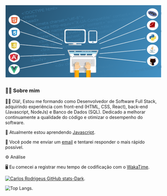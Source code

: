 ## ![](./assets/img/web-1935737_1920.png)

### 🤵🏻 Sobre mim

👋🏻 Olá!, Estou me formando como Desenvolvedor de Software Full Stack, adquirindo experiência com front-end (HTML, CSS, React), back-end (Javascript, NodeJs) e Banco de Dados (SQL). Dedicado a melhorar continuamente a qualidade do código e otimizar o desempenho do software.

🌱 Atualmente estou aprendendo [Javascript](https://developer.mozilla.org/en-US/docs/Web/JavaScript/Language_overview).

📧 Você pode me enviar um [email](mailto:carlosgpo@hotmail.com) e tentarei responder o mais rápido possível.

⚙️ Análise

🖥️ Eu comecei a registrar meu tempo de codificação com o [WakaTime](https://wakatime.com/).

[![Carlos Rodrigeus GitHub stats-Dark](https://github-readme-stats.vercel.app/api?username=carlos-rodrigues-tl&show_icons=true&theme=dark#gh-dark-mode-only)](https://github.com/carlos-rodrigues-tl/github-readme-stats#gh-dark-mode-only).

![Top Langs](https://github-readme-stats.vercel.app/api/top-langs/?username=carlos-rodrigues-tl&layout=compact).
